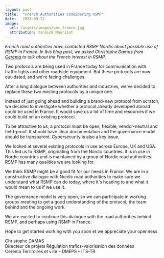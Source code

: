 ```yaml
---
layout: post
title:  "French Authorities Considering RSMP"
date:   2023-09-22
image:
  url: /assets/images/vms_france.jpg
  attribution: Yannick Maurizot
---
```


_French road authorities have contacted RSMP Nordic about possible use of RSMP in France. In this blog post, we asked Christophe Damas from [Cerema](https://www.cerema.fr/en) to talk about the French interest in RSMP._

Two protocols are being used in France today for communication with traffic lights and other roadside equipment. But these protocols are now out-dated, and we're facing challenges.

After a long dialogue between authorities and industries, we've decided to replace these two existing protocols by a unique one.

Instead of just going ahead and building a brand-new protocol from scratch, we decided to investigate whether a protocol already developed abroad could be used in France. It would save us a lot of time and resources if we could build on an existing protocol.

To be attractive to us, a protocol must be open, flexible, vendor-neutral and field-proof. It should have clear documentation and the governance model should be transparent. Cybersecurity is also a key issue.

We looked at several existing protocols in use across Europe, UK and USA. This led us to RSMP, originating from the Nordic countries. It is in use in Nordic countries and is maintained by a group of Nordic road authorities. RSMP has many qualities we are looking for.

We think RSMP might be a good fit for our needs in France. We are in a constructive dialogue with Nordic road authorities to make sure we understand what RSMP can do today, where it's heading to and what it would mean to us if we use it.

The governance model is very open, so we can participate in working groups meeting to get a good understanding of the protocol, the team behind and the ongoing work.

We are excited to continue this dialogue with the road authorities behind RSMP, and perhaps using RSMP in France.

Hope to get started working with you soon et we appreciate your openness.


Christophe DAMAS  
Directeur de projets Régulation trafics-valorisation des données  
Cerema Terriroires et ville – DMEPS – ITS-TR
